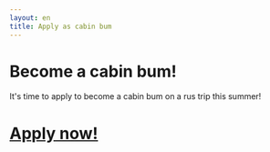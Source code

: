 ```yaml
---
layout: en
title: Apply as cabin bum
---
```

<h1>Become a cabin bum!</h1>

<p>It's time to apply to become a cabin bum on a rus trip this summer! </p>

<h1><a href="https://docs.google.com/forms/d/e/1FAIpQLScRvwG1auhxk7-1MFeOoYyJIX6ccyor1RmJwTWACJwksPhaMg/viewform">Apply now!</a></h1>

